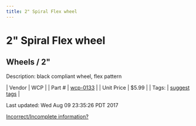 ```yaml
---
title: 2" Spiral Flex wheel
---
```


# 2" Spiral Flex wheel
## Wheels / 2"
Description: 	black compliant wheel, flex pattern 

| Vendor | WCP | 
| Part # | [wcp-0133](http://www.wcproducts.net/catalog/product/view/id/1035/s/wcp-0133/) | 
| Unit Price | $5.99 | 
| Tags: | [suggest tags](https://docs.google.com/forms/d/e/1FAIpQLSeWyY8v3RgOty-MyWmh9U0iivNYN_molChYyS-0U-o-kOAv_g/viewform) | 

Last updated: Wed Aug 09 23:35:26 PDT 2017

 [Incorrect/Incomplete information?](https://docs.google.com/forms/d/e/1FAIpQLSeWyY8v3RgOty-MyWmh9U0iivNYN_molChYyS-0U-o-kOAv_g/viewform)